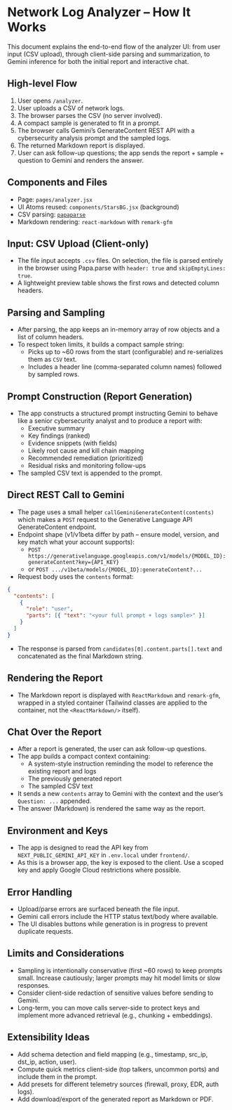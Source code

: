# Network Log Analyzer – How It Works

This document explains the end-to-end flow of the analyzer UI: from user input (CSV upload), through client-side parsing and summarization, to Gemini inference for both the initial report and interactive chat.

## High-level Flow

1. User opens `/analyzer`.
2. User uploads a CSV of network logs.
3. The browser parses the CSV (no server involved).
4. A compact sample is generated to fit in a prompt.
5. The browser calls Gemini’s GenerateContent REST API with a cybersecurity analysis prompt and the sampled logs.
6. The returned Markdown report is displayed.
7. User can ask follow-up questions; the app sends the report + sample + question to Gemini and renders the answer.

## Components and Files

- Page: `pages/analyzer.jsx`
- UI Atoms reused: `components/StarsBG.jsx` (background)
- CSV parsing: [`papaparse`](https://www.papaparse.com/)
- Markdown rendering: `react-markdown` with `remark-gfm`

## Input: CSV Upload (Client-only)

- The file input accepts `.csv` files. On selection, the file is parsed entirely in the browser using Papa.parse with `header: true` and `skipEmptyLines: true`.
- A lightweight preview table shows the first rows and detected column headers.

## Parsing and Sampling

- After parsing, the app keeps an in-memory array of row objects and a list of column headers.
- To respect token limits, it builds a compact sample string:
  - Picks up to ~60 rows from the start (configurable) and re-serializes them as `CSV` text.
  - Includes a header line (comma-separated column names) followed by sampled rows.

## Prompt Construction (Report Generation)

- The app constructs a structured prompt instructing Gemini to behave like a senior cybersecurity analyst and to produce a report with:
  - Executive summary
  - Key findings (ranked)
  - Evidence snippets (with fields)
  - Likely root cause and kill chain mapping
  - Recommended remediation (prioritized)
  - Residual risks and monitoring follow-ups
- The sampled CSV text is appended to the prompt.

## Direct REST Call to Gemini

- The page uses a small helper `callGeminiGenerateContent(contents)` which makes a `POST` request to the Generative Language API GenerateContent endpoint.
- Endpoint shape (v1/v1beta differ by path – ensure model, version, and key match what your account supports):
  - `POST https://generativelanguage.googleapis.com/v1/models/{MODEL_ID}:generateContent?key={API_KEY}`
  - or `POST .../v1beta/models/{MODEL_ID}:generateContent?...`
- Request body uses the `contents` format:

```json
{
  "contents": [
    {
      "role": "user",
      "parts": [{ "text": "<your full prompt + logs sample>" }]
    }
  ]
}
```

- The response is parsed from `candidates[0].content.parts[].text` and concatenated as the final Markdown string.

## Rendering the Report

- The Markdown report is displayed with `ReactMarkdown` and `remark-gfm`, wrapped in a styled container (Tailwind classes are applied to the container, not the `<ReactMarkdown/>` itself).

## Chat Over the Report

- After a report is generated, the user can ask follow-up questions.
- The app builds a compact context containing:
  - A system-style instruction reminding the model to reference the existing report and logs
  - The previously generated report
  - The sampled CSV text
- It sends a new `contents` array to Gemini with the context and the user’s `Question: ...` appended.
- The answer (Markdown) is rendered the same way as the report.

## Environment and Keys

- The app is designed to read the API key from `NEXT_PUBLIC_GEMINI_API_KEY` in `.env.local` under `frontend/`.
- As this is a browser app, the key is exposed to the client. Use a scoped key and apply Google Cloud restrictions where possible.

## Error Handling

- Upload/parse errors are surfaced beneath the file input.
- Gemini call errors include the HTTP status text/body where available.
- The UI disables buttons while generation is in progress to prevent duplicate requests.

## Limits and Considerations

- Sampling is intentionally conservative (first ~60 rows) to keep prompts small. Increase cautiously; larger prompts may hit model limits or slow responses.
- Consider client-side redaction of sensitive values before sending to Gemini.
- Long-term, you can move calls server-side to protect keys and implement more advanced retrieval (e.g., chunking + embeddings).

## Extensibility Ideas

- Add schema detection and field mapping (e.g., timestamp, src_ip, dst_ip, action, user).
- Compute quick metrics client-side (top talkers, uncommon ports) and include them in the prompt.
- Add presets for different telemetry sources (firewall, proxy, EDR, auth logs).
- Add download/export of the generated report as Markdown or PDF.



